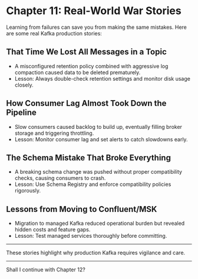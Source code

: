 
# Chapter 11: Real-World War Stories

Learning from failures can save you from making the same mistakes. Here are some real Kafka production stories:

## That Time We Lost All Messages in a Topic

- A misconfigured retention policy combined with aggressive log compaction caused data to be deleted prematurely.
- Lesson: Always double-check retention settings and monitor disk usage closely.

## How Consumer Lag Almost Took Down the Pipeline

- Slow consumers caused backlog to build up, eventually filling broker storage and triggering throttling.
- Lesson: Monitor consumer lag and set alerts to catch slowdowns early.

## The Schema Mistake That Broke Everything

- A breaking schema change was pushed without proper compatibility checks, causing consumers to crash.
- Lesson: Use Schema Registry and enforce compatibility policies rigorously.

## Lessons from Moving to Confluent/MSK

- Migration to managed Kafka reduced operational burden but revealed hidden costs and feature gaps.
- Lesson: Test managed services thoroughly before committing.

---

These stories highlight why production Kafka requires vigilance and care.

---

Shall I continue with Chapter 12?
